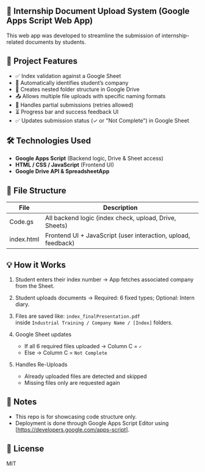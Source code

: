 ## 📁 Internship Document Upload System (Google Apps Script Web App)

This web app was developed to streamline the submission of internship-related documents by students.



## 🚀 Project Features

- ✅ Index validation against a Google Sheet
- 🏢 Automatically identifies student’s company
- 📁 Creates nested folder structure in Google Drive
- 📤 Allows multiple file uploads with specific naming formats
- 🔁 Handles partial submissions (retries allowed)
- ⏳ Progress bar and success feedback UI
- ✅ Updates submission status (✓ or "Not Complete") in Google Sheet



## 🛠️ Technologies Used

- **Google Apps Script** (Backend logic, Drive & Sheet access)
- **HTML / CSS / JavaScript** (Frontend UI)
- **Google Drive API & SpreadsheetApp**



## 📂 File Structure

| File       | Description                                                   |
|------------|---------------------------------------------------------------|
| Code.gs    | All backend logic (index check, upload, Drive, Sheets)        |
| index.html | Frontend UI + JavaScript (user interaction, upload, feedback) |




## 💡 How it Works

1. Student enters their index number
   → App fetches associated company from the Sheet.

2. Student uploads documents
   → Required: 6 fixed types; Optional: Intern diary.

3. Files are saved like: 
   `index_finalPresentation.pdf`  
   inside `Industrial Training / Company Name / [Index]` folders.

4. Google Sheet updates  
   - If all 6 required files uploaded → Column C = `✓`  
   - Else → Column C = `Not Complete`

5. Handles Re-Uploads 
   - Already uploaded files are detected and skipped  
   - Missing files only are requested again



## 📝 Notes

- This repo is for showcasing code structure only.  
- Deployment is done through Google Apps Script Editor using [https://developers.google.com/apps-script].


## 📄 License

MIT
